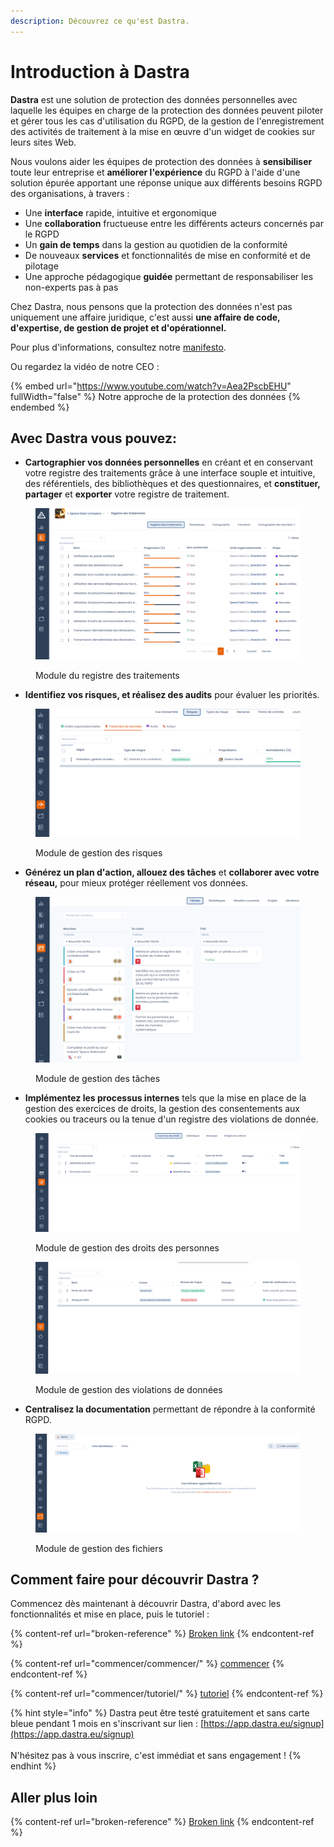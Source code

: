 ```yaml
---
description: Découvrez ce qu'est Dastra.
---
```


# Introduction à Dastra

**Dastra** est une solution de protection des données personnelles avec laquelle les équipes en charge de la protection des données peuvent piloter et gérer tous les cas d'utilisation du RGPD, de la gestion de l'enregistrement des activités de traitement à la mise en œuvre d'un widget de cookies sur leurs sites Web.

Nous voulons aider les équipes de protection des données à **sensibiliser** toute leur entreprise et **améliorer l'expérience** du RGPD à l'aide d'une solution  épurée apportant une réponse unique aux différents besoins RGPD des organisations, à travers  :

* Une **interface** rapide, intuitive et ergonomique&#x20;
* Une **collaboration** fructueuse entre les différents acteurs concernés par le RGPD
* Un **gain de temps** dans la gestion au quotidien de la conformité
* De nouveaux **services** et fonctionnalités de mise en conformité et de pilotage
* Une approche pédagogique **guidée** permettant de responsabiliser les non-experts pas à pas

Chez Dastra, nous pensons que la protection des données n'est pas uniquement une affaire juridique, c'est aussi **une affaire de code, d'expertise, de gestion de projet et d'opérationnel.**&#x20;

Pour plus d'informations, consultez notre [manifesto](https://www.dastra.eu/fr/mission).

Ou regardez la vidéo de notre CEO :&#x20;

{% embed url="https://www.youtube.com/watch?v=Aea2PscbEHU" fullWidth="false" %}
Notre approche de la protection des données
{% endembed %}



## Avec Dastra vous pouvez:

* **Cartographier vos données personnelles** en créant et en conservant votre registre des traitements grâce à une interface souple et intuitive, des référentiels, des bibliothèques et des questionnaires, et **constituer, partager** et **exporter** votre registre de traitement.

<figure><img src=".gitbook/assets/image (1) (1) (1) (3).png" alt=""><figcaption><p>Module du registre des traitements</p></figcaption></figure>

* **Identifiez vos risques, et réalisez des audits** pour évaluer les priorités.

<figure><img src=".gitbook/assets/image (3).png" alt=""><figcaption><p>Module de gestion des risques</p></figcaption></figure>

* **Générez un plan d'action, allouez des tâches** et **collaborer avec votre réseau,** pour mieux protéger réellement vos données.

<figure><img src=".gitbook/assets/image (2) (1) (1).png" alt=""><figcaption><p>Module de gestion des tâches</p></figcaption></figure>

* **Implémentez les processus internes** tels que la mise en place de la gestion des exercices de droits, la gestion des consentements aux cookies ou traceurs ou la tenue d'un registre des violations de donnée.

<figure><img src=".gitbook/assets/image (4).png" alt=""><figcaption><p>Module de gestion des droits des personnes</p></figcaption></figure>



<figure><img src=".gitbook/assets/image (5).png" alt=""><figcaption><p>Module de gestion des violations de données</p></figcaption></figure>

* **Centralisez la documentation** permettant de répondre à la conformité RGPD.

<figure><img src=".gitbook/assets/image (7).png" alt=""><figcaption><p>Module de gestion des fichiers</p></figcaption></figure>

## Comment faire pour découvrir Dastra ?

Commencez dès maintenant à découvrir Dastra, d'abord avec les fonctionnalités et mise en place, puis le tutoriel :

{% content-ref url="broken-reference" %}
[Broken link](broken-reference)
{% endcontent-ref %}

{% content-ref url="commencer/commencer/" %}
[commencer](commencer/commencer/)
{% endcontent-ref %}

{% content-ref url="commencer/tutoriel/" %}
[tutoriel](commencer/tutoriel/)
{% endcontent-ref %}

{% hint style="info" %}
Dastra peut être testé gratuitement et sans carte bleue pendant 1 mois en s'inscrivant sur lien : [https://app.dastra.eu/signup](https://app.dastra.eu/signup) \
\
N'hésitez pas à vous inscrire, c'est immédiat et sans engagement !
{% endhint %}

## Aller plus loin

{% content-ref url="broken-reference" %}
[Broken link](broken-reference)
{% endcontent-ref %}

